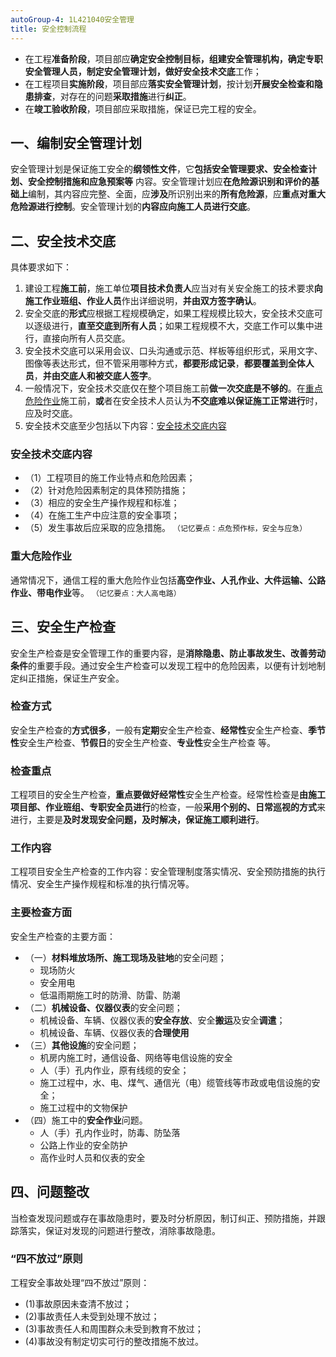 ```yaml
---
autoGroup-4: 1L421040安全管理
title: 安全控制流程
---
```

- 在工程**准备阶段**，项目部应**确定安全控制目标，组建安全管理机构，确定专职安全管理人员，制定安全管理计划，做好安全技术交底**工作；
- 在工程项目**实施阶段**，项目部应**落实安全管理计划**，按计划**开展安全检查和隐患排查**，对存在的问题**采取措施**进行**纠正**。
- 在**竣工验收阶段**，项目部应采取措施，保证已完工程的安全。

## 一、编制安全管理计划
安全管理计划是保证施工安全的**纲领性文件**，它**包括安全管理要求、安全检查计划、安全控制措施和应急预案等** 内容。安全管理计划应**在危险源识别和评价的基础上**编制，其内容应完整、全面，应**涉及**所识别出来的**所有危险源**，应**重点对重大危险源进行控制**。安全管理计划的**内容应向施工人员进行交底**。

## 二、安全技术交底
具体要求如下：
1.	建设工程**施工前**，施工单位**项目技术负责人**应当对有关安全施工的技术要求**向施工作业班组、作业人员**作出详细说明，**并由双方签字确认**。
2.	安全交底的**形式**应根据工程规模确定，如果工程规模比较大，安全技术交底可以逐级进行，**直至交底到所有人员**；如果工程规模不大，交底工作可以集中进行，直接向所有人员交底。
3.	安全技术交底可以采用会议、口头沟通或示范、样板等组织形式，采用文字、图像等表达形式，但不管采用哪种方式，**都要形成记录**，**都要覆盖到全体人员**，**并由交底人和被交底人签字**。
4.	一般情况下，安全技术交底仅在整个项目施工前**做一次交底是不够的**。在[重点危险作业](#重大危险作业)施工前，**或**者在安全技术人员认为**不交底难以保证施工正常进行**时，应及时交底。
5.	安全技术交底至少包括以下内容：[安全技术交底内容](#安全技术交底内容)

### 安全技术交底内容
- （1）工程项目的施工作业特点和危险因素；
- （2）针对危险因素制定的具体预防措施；
- （3）相应的安全生产操作规程和标准；
- （4）在施工生产中应注意的安全事项；
- （5）发生事故后应采取的应急措施。
`（记忆要点：点危预作标，安全与应急）`

### 重大危险作业
通常情况下，通信工程的重大危险作业包括**高空作业、人孔作业、大件运输、公路作业、带电作业**等。
`（记忆要点：大人高电路）`

## 三、安全生产检查
安全生产检查是安全管理工作的重要内容，是**消除隐患、防止事故发生、改善劳动条件**的重要手段。通过安全生产检查可以发现工程中的危险因素，以便有计划地制定纠正措施，保证生产安全。

### 检查方式
安全生产检查的**方式很多**，一般有**定期**安全生产检查、**经常性**安全生产检查、**季节性**安全生产检查、**节假日**的安全生产检查、**专业性**安全生产检查 等。

### 检查重点
工程项目的安全生产检查，**重点要做好经常性**安全生产检查。经常性检查是**由施工项目部、作业班组、专职安全员进行**的检查，一般**采用个别的、日常巡视的方式**来进行，主要是**及时发现安全问题，及时解决，保证施工顺利进行**。

### 工作内容
工程项目安全生产检查的工作内容：安全管理制度落实情况、安全预防措施的执行情况、安全生产操作规程和标准的执行情况等。

### 主要检查方面
安全生产检查的主要方面：
- （一）**材料堆放场所、施工现场及驻地**的安全问题；
    - 现场防火 
    - 安全用电
    - 低温雨期施工时的防滑、防雷、防潮
- （二）**机械设备、仪器仪表**的安全问题；
    - 机械设备、车辆、仪器仪表的**安全存放**、安全**搬运**及安全**调遣**；
    - 机械设备、车辆、仪器仪表的**合理使用**
- （三）**其他设施**的安全问题；
    - 机房内施工时，通信设备、网络等电信设施的安全
    - 人（手）孔内作业，原有线缆的安全；
    - 施工过程中，水、电、煤气、通信光（电）缆管线等市政或电信设施的安全；
    - 施工过程中的文物保护
- （四）施工中的**安全作业**问题。
    - 人（手）孔内作业时，防毒、防坠落
    - 公路上作业的安全防护
    - 高作业时人员和仪表的安全

## 四、问题整改
当检查发现问题或存在事故隐患时，要及时分析原因，制订纠正、预防措施，并跟踪落实，保证对发现的问题进行整改，消除事故隐患。

### “四不放过”原则
工程安全事故处理“四不放过”原则：
- (1)事故原因未查清不放过；
- (2)事故责任人未受到处理不放过；
- (3)事故责任人和周围群众未受到教育不放过；
- (4)事故没有制定切实可行的整改措施不放过。

